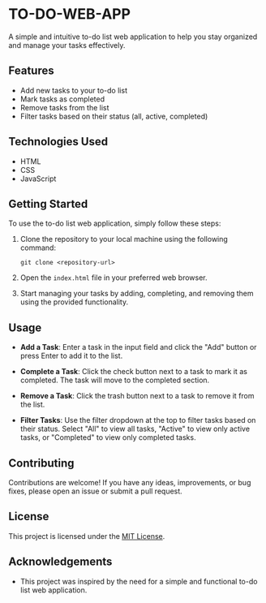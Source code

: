 # TO-DO-WEB-APP
A simple and intuitive to-do list web application to help you stay organized and manage your tasks effectively.

## Features

- Add new tasks to your to-do list
- Mark tasks as completed
- Remove tasks from the list
- Filter tasks based on their status (all, active, completed)

## Technologies Used

- HTML
- CSS
- JavaScript

## Getting Started

To use the to-do list web application, simply follow these steps:

1. Clone the repository to your local machine using the following command:
   ```
   git clone <repository-url>
   ```

2. Open the `index.html` file in your preferred web browser.

3. Start managing your tasks by adding, completing, and removing them using the provided functionality.

## Usage

- **Add a Task**: Enter a task in the input field and click the "Add" button or press Enter to add it to the list.

- **Complete a Task**: Click the check button next to a task to mark it as completed. The task will move to the completed section.

- **Remove a Task**: Click the trash button next to a task to remove it from the list.

- **Filter Tasks**: Use the filter dropdown at the top to filter tasks based on their status. Select "All" to view all tasks, "Active" to view only active tasks, or "Completed" to view only completed tasks.

## Contributing
Contributions are welcome! If you have any ideas, improvements, or bug fixes, please open an issue or submit a pull request.

## License
This project is licensed under the [MIT License](LICENSE).

## Acknowledgements
- This project was inspired by the need for a simple and functional to-do list web application.
